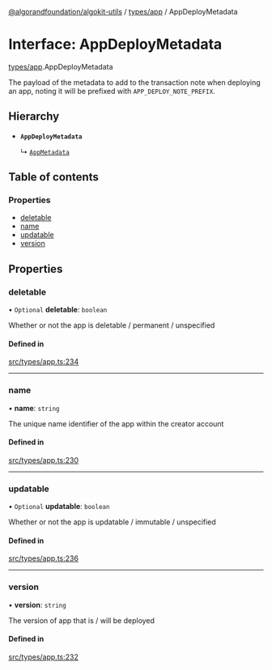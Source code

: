 [@algorandfoundation/algokit-utils](../README.md) / [types/app](../modules/types_app.md) / AppDeployMetadata

# Interface: AppDeployMetadata

[types/app](../modules/types_app.md).AppDeployMetadata

The payload of the metadata to add to the transaction note when deploying an app, noting it will be prefixed with `APP_DEPLOY_NOTE_PREFIX`.

## Hierarchy

- **`AppDeployMetadata`**

  ↳ [`AppMetadata`](types_app.AppMetadata.md)

## Table of contents

### Properties

- [deletable](types_app.AppDeployMetadata.md#deletable)
- [name](types_app.AppDeployMetadata.md#name)
- [updatable](types_app.AppDeployMetadata.md#updatable)
- [version](types_app.AppDeployMetadata.md#version)

## Properties

### deletable

• `Optional` **deletable**: `boolean`

Whether or not the app is deletable / permanent / unspecified

#### Defined in

[src/types/app.ts:234](https://github.com/joe-p/algokit-utils-ts/blob/main/src/types/app.ts#L234)

___

### name

• **name**: `string`

The unique name identifier of the app within the creator account

#### Defined in

[src/types/app.ts:230](https://github.com/joe-p/algokit-utils-ts/blob/main/src/types/app.ts#L230)

___

### updatable

• `Optional` **updatable**: `boolean`

Whether or not the app is updatable / immutable / unspecified

#### Defined in

[src/types/app.ts:236](https://github.com/joe-p/algokit-utils-ts/blob/main/src/types/app.ts#L236)

___

### version

• **version**: `string`

The version of app that is / will be deployed

#### Defined in

[src/types/app.ts:232](https://github.com/joe-p/algokit-utils-ts/blob/main/src/types/app.ts#L232)
